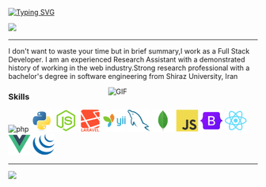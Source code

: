 [![Typing SVG](https://readme-typing-svg.demolab.com?font=Fira+Code&size=15&pause=1000&color=000000&width=367&height=25&lines=Hi+There%F0%9F%91%8B;%F0%9F%8C%B1This+Is+Majid+Shiri;Nice+To+Meet+You+%E2%9D%A4%EF%B8%8F)](https://git.io/typing-svg)

![](https://komarev.com/ghpvc/?username=majid-shiri&label=PROFILE+VIEWS)
************

I don't want to waste your time but in brief summary,I work as a Full Stack Developer. I am an experienced Research Assistant with a demonstrated history of working in the  web industry.Strong research professional with a bachelor's degree in software engineering from Shiraz University, Iran


 <img align="right" alt="GIF" src="https://mir-s3-cdn-cf.behance.net/project_modules/disp/e2990e116770475.6068beff4681b.gif"  height = "60%" width = "60%"/>
 
### Skills

<p align="left">
<img src="https://cdn.jsdelivr.net/gh/devicons/devicon/icons/php/php-original.svg" alt="php" width="45" height="45"/>
<img src="https://github.com/devicons/devicon/blob/master/icons/python/python-original.svg" alt="python" width="45" height="45"/>
<img src="https://github.com/devicons/devicon/blob/master/icons/nodejs/nodejs-original.svg" alt="nodejs" width="45" height="45"/>
<img src="https://github.com/devicons/devicon/blob/master/icons/laravel/laravel-plain-wordmark.svg" alt="laravel" width="45" height="45"/>
<img src="https://github.com/devicons/devicon/blob/master/icons/yii/yii-original-wordmark.svg" alt="yii" width="45" height="45"/>
<img src="https://github.com/devicons/devicon/blob/master/icons/mysql/mysql-original.svg" alt="mysql" width="45" height="45"/>
<img src="https://github.com/devicons/devicon/blob/master/icons/mongodb/mongodb-original.svg" alt="mongodb" width="45" height="45"/>
<img src="https://github.com/devicons/devicon/blob/master/icons/javascript/javascript-original.svg" alt="java-script" width="45" height="45"/> 
<img src="https://github.com/devicons/devicon/blob/master/icons/bootstrap/bootstrap-original.svg" alt="bootstrap" width="45" height="45"/>
<img src="https://github.com/devicons/devicon/blob/master/icons/react/react-original.svg" alt="react" width="45" height="45"/>
<img src="https://github.com/devicons/devicon/blob/master/icons/vuejs/vuejs-original.svg" alt="vuejs" width="45" height="45"/>
<img src="https://github.com/devicons/devicon/blob/master/icons/jquery/jquery-original.svg" alt="jquery" width="45" height="45"/>
</p>

************

 <img class="img" src="https://github-readme-stats.vercel.app/api/top-langs/?username=majid-shiri&layout=compact" />

